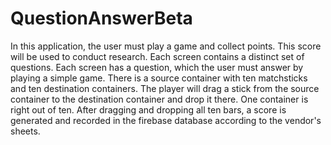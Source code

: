 # QuestionAnswerBeta
In this application, the user must play a game and collect points. This score will be used to conduct research. Each screen contains a distinct set of questions. Each screen has a question, which the user must answer by playing a simple game. There is a source container with ten matchsticks and ten destination containers. The player will drag a stick from the source container to the destination container and drop it there. One container is right out of ten. After dragging and dropping all ten bars, a score is generated and recorded in the firebase database according to the vendor's sheets.
